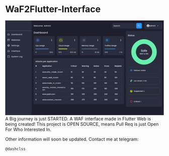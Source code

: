 # WaF2Flutter-Interface

![Image description](B1.png)
A Big journey is just STARTED.
A WAF interface made in Flutter Web is being created!
This project is OPEN SOURCE, means Pull Req is just Open For Who Interested In.

Other information will soon be updated.
Contact me at telegram:
```
@dashclss
```
